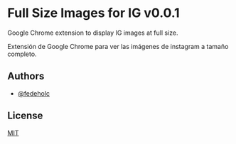 # Full Size Images for IG v0.0.1

Google Chrome extension to display IG images at full size.

Extensión de Google Chrome para ver las imágenes de instagram a tamaño completo.

## Authors

- [@fedeholc](https://www.github.com/fedeholc)

## License

[MIT](https://choosealicense.com/licenses/mit/)
